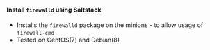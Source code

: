 #### Install `firewalld` using Saltstack

- Installs the `firewalld` package on the minions - to allow usage of `firewall-cmd`
- Tested on CentOS(7) and Debian(8)
